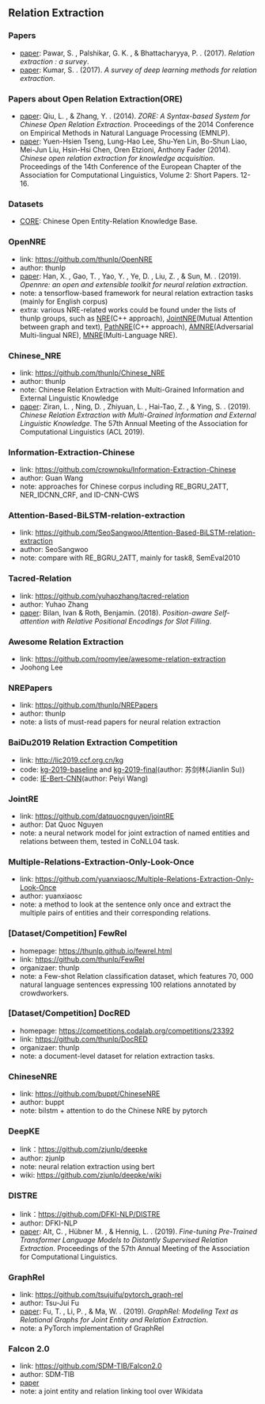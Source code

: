 ## **Relation Extraction**


### Papers
  * [paper](https://arxiv.org/pdf/1712.05191.pdf): Pawar, S. , Palshikar, G. K. , & Bhattacharyya, P. . (2017). *Relation extraction : a survey*.
  * [paper](https://arxiv.org/pdf/1705.03645.pdf): Kumar, S. . (2017). *A survey of deep learning methods for relation extraction*.

### Papers about Open Relation Extraction(ORE)
  * [paper](https://www.researchgate.net/publication/301405129_ZORE_A_Syntax-based_System_for_Chinese_Open_Relation_Extraction): Qiu, L. , & Zhang, Y. . (2014). *ZORE: A Syntax-based System for Chinese Open Relation Extraction*. Proceedings of the 2014 Conference on Empirical Methods in Natural Language Processing (EMNLP).
  * [paper](https://aclweb.org/anthology/E14-4003): Yuen-Hsien Tseng, Lung-Hao Lee, Shu-Yen Lin, Bo-Shun Liao, Mei-Jun Liu, Hsin-Hsi Chen, Oren Etzioni, Anthony Fader (2014). *Chinese open relation extraction for knowledge acquisition*. Proceedings of the 14th Conference of the European Chapter of the Association for Computational Linguistics, Volume 2: Short Papers. 12-16.

### Datasets
  * [CORE](https://github.com/TJUNLP/COER): Chinese Open Entity-Relation Knowledge Base.

### OpenNRE
  * link: https://github.com/thunlp/OpenNRE
  * author: thunlp
  * [paper](https://arxiv.org/abs/1909.13078 ): Han, X. , Gao, T. , Yao, Y. , Ye, D. , Liu, Z. , & Sun, M. . (2019). *Opennre: an open and extensible toolkit for neural relation extraction*.
  * note: a tensorflow-based framework for neural relation extraction tasks (mainly for English corpus)
  * extra: various NRE-related works could be found under the lists of thunlp groups, such as [NRE](https://github.com/thunlp/NRE)(C++ approach), [JointNRE](https://github.com/thunlp/JointNRE)(Mutual Attention between graph and text), [PathNRE](https://github.com/thunlp/PathNRE)(C++ approach), [AMNRE](https://github.com/thunlp/AMNRE)(Adversarial Multi-lingual NRE), [MNRE](https://github.com/thunlp/MNRE)(Multi-Language NRE).

### Chinese_NRE
  * link: https://github.com/thunlp/Chinese_NRE
  * author: thunlp
  * note: Chinese Relation Extraction with Multi-Grained Information and External Linguistic Knowledge
  * [paper](http://nlp.csai.tsinghua.edu.cn/~lzy/publications/acl2019_nre4chinese.pdf): Ziran, L. , Ning, D. , Zhiyuan, L. ,  Hai-Tao, Z. , & Ying, S. . (2019). *Chinese Relation Extraction with Multi-Grained Information and External Linguistic Knowledge*. The 57th Annual Meeting of the Association for Computational Linguistics (ACL 2019).

### Information-Extraction-Chinese
  * link: https://github.com/crownpku/Information-Extraction-Chinese
  * author: Guan Wang
  * note: approaches for Chinese corpus including RE_BGRU_2ATT, NER_IDCNN_CRF, and ID-CNN-CWS

### Attention-Based-BiLSTM-relation-extraction
  * link: https://github.com/SeoSangwoo/Attention-Based-BiLSTM-relation-extraction
  * author: SeoSangwoo
  * note: compare with RE_BGRU_2ATT, mainly for task8, SemEval2010
  
### Tacred-Relation
  * link: https://github.com/yuhaozhang/tacred-relation
  * author: Yuhao Zhang
  * [paper](https://nlp.stanford.edu/pubs/zhang2017tacred.pdf): Bilan, Ivan & Roth, Benjamin. (2018). *Position-aware Self-attention with Relative Positional Encodings for Slot Filling*.

### Awesome Relation Extraction
  * link: https://github.com/roomylee/awesome-relation-extraction
  * Joohong Lee

### NREPapers
  * link: https://github.com/thunlp/NREPapers
  * author: thunlp
  * note: a lists of must-read papers for neural relation extraction

### BaiDu2019 Relation Extraction Competition
  * link: http://lic2019.ccf.org.cn/kg
  * code: [kg-2019-baseline](https://github.com/bojone/kg-2019-baseline) and [kg-2019-final](https://github.com/bojone/kg-2019)(author: 苏剑林(Jianlin Su))
  * code: [IE-Bert-CNN](https://github.com/Wangpeiyi9979/IE-Bert-CNN)(author: Peiyi Wang)
  
### JointRE
  * link: https://github.com/datquocnguyen/jointRE
  * author: Dat Quoc Nguyen
  * note: a neural network model for joint extraction of named entities and relations between them, tested in CoNLL04 task.
 
### Multiple-Relations-Extraction-Only-Look-Once
  * link: https://github.com/yuanxiaosc/Multiple-Relations-Extraction-Only-Look-Once
  * author: yuanxiaosc
  * note: a method to look at the sentence only once and extract the multiple pairs of entities and their corresponding relations.
  
### [Dataset/Competition] FewRel
  * homepage: https://thunlp.github.io/fewrel.html
  * link: https://github.com/thunlp/FewRel
  * organizaer: thunlp
  * note: a Few-shot Relation classification dataset, which features 70, 000 natural language sentences expressing 100 relations annotated by crowdworkers.
  
### [Dataset/Competition] DocRED
  * homepage: https://competitions.codalab.org/competitions/23392
  * link: https://github.com/thunlp/DocRED
  * organizaer: thunlp
  * note: a document-level dataset for relation extraction tasks.

### ChineseNRE
  * link: https://github.com/buppt/ChineseNRE
  * author: buppt
  * note: bilstm + attention to do the Chinese NRE by pytorch
  
### DeepKE
  * link：https://github.com/zjunlp/deepke
  * author: zjunlp
  * note: neural relation extraction using bert
  * wiki: https://github.com/zjunlp/deepke/wiki
 
### DISTRE
  * link：https://github.com/DFKI-NLP/DISTRE
  * author: DFKI-NLP
  * [paper](https://www.aclweb.org/anthology/P19-1134): Alt, C. , Hübner M. , & Hennig, L. . (2019). *Fine-tuning Pre-Trained Transformer Language Models to Distantly Supervised Relation Extraction*. Proceedings of the 57th Annual Meeting of the Association for Computational Linguistics.

### GraphRel
  * link: https://github.com/tsujuifu/pytorch_graph-rel
  * author: Tsu-Jui Fu
  * [paper](https://tsujuifu.github.io/pubs/acl19_graph-rel.pdf): Fu, T. , Li, P. , & Ma, W. . (2019). *GraphRel: Modeling Text as Relational Graphs for Joint Entity and Relation Extraction*.
  * note: a PyTorch implementation of GraphRel
  
### Falcon 2.0
  * link: https://github.com/SDM-TIB/Falcon2.0
  * author: SDM-TIB
  * [paper](https://arxiv.org/pdf/1912.11270v1.pdf)
  * note: a joint entity and relation linking tool over Wikidata
